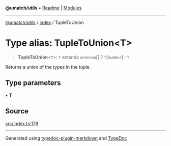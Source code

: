 **@umatch/utils** • [Readme](../../index.md) \| [Modules](../../modules.md)

***

[@umatch/utils](../../modules.md) / [index](../index.md) / TupleToUnion

# Type alias: TupleToUnion\<T\>

> **TupleToUnion**\<`T`\>: `T` extends `unknown`[] ? `T`\[`number`\] : `T`

Returns a union of the types in the tuple.

## Type parameters

• **T**

## Source

[src/index.ts:179](https://github.com/umatch-oficial/utils/blob/7d512db/src/index.ts#L179)

***

Generated using [typedoc-plugin-markdown](https://www.npmjs.com/package/typedoc-plugin-markdown) and [TypeDoc](https://typedoc.org/)
